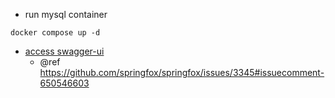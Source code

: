 - run mysql container

```shell
docker compose up -d
```

- [access swagger-ui](http://localhost:8080/swagger-ui/index.html)
  - @ref https://github.com/springfox/springfox/issues/3345#issuecomment-650546603 
